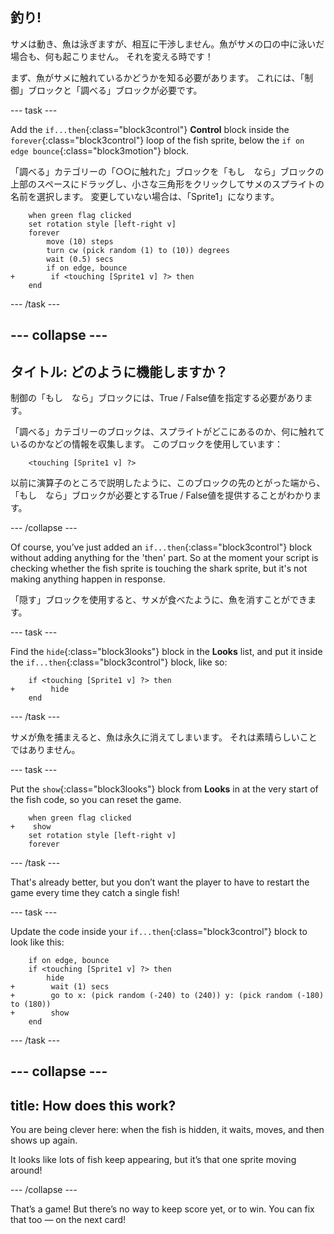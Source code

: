 ## 釣り!

サメは動き、魚は泳ぎますが、相互に干渉しません。魚がサメの口の中に泳いだ場合も、何も起こりません。 それを変える時です！

まず、魚がサメに触れているかどうかを知る必要があります。 これには、「制御」ブロックと「調べる」ブロックが必要です。

\--- task \---

Add the `if...then`{:class="block3control"} **Control** block inside the `forever`{:class="block3control"} loop of the fish sprite, below the `if on edge bounce`{:class="block3motion"} block.

「調べる」カテゴリーの「○○に触れた」ブロックを「もし　なら」ブロックの上部のスペースにドラッグし、小さな三角形をクリックしてサメのスプライトの名前を選択します。 変更していない場合は、「Sprite1」になります。

```blocks3
    when green flag clicked
    set rotation style [left-right v]
    forever 
        move (10) steps
        turn cw (pick random (1) to (10)) degrees
        wait (0.5) secs
        if on edge, bounce
+        if <touching [Sprite1 v] ?> then
    end
```

\--- /task \---

## \--- collapse \---

## タイトル: どのように機能しますか？

制御の「もし　なら」ブロックには、True / False値を指定する必要があります。

「調べる」カテゴリーのブロックは、スプライトがどこにあるのか、何に触れているのかなどの情報を収集します。 このブロックを使用しています：

```blocks3
    <touching [Sprite1 v] ?>
```

以前に演算子のところで説明したように、このブロックの先のとがった端から、「もし　なら」ブロックが必要とするTrue / False値を提供することがわかります。

\--- /collapse \---

Of course, you’ve just added an `if...then`{:class="block3control"} block without adding anything for the 'then' part. So at the moment your script is checking whether the fish sprite is touching the shark sprite, but it's not making anything happen in response.

「隠す」ブロックを使用すると、サメ​​が食べたように、魚を消すことができます。

\--- task \---

Find the `hide`{:class="block3looks"} block in the **Looks** list, and put it inside the `if...then`{:class="block3control"} block, like so:

```blocks3
    if <touching [Sprite1 v] ?> then
+        hide
    end
```

\--- /task \---

サメが魚を捕まえると、魚は永久に消えてしまいます。 それは素晴らしいことではありません。

\--- task \---

Put the `show`{:class="block3looks"} block from **Looks** in at the very start of the fish code, so you can reset the game.

```blocks3
    when green flag clicked
+    show
    set rotation style [left-right v]
    forever
```

\--- /task \---

That's already better, but you don’t want the player to have to restart the game every time they catch a single fish!

\--- task \---

Update the code inside your `if...then`{:class="block3control"} block to look like this:

```blocks3
    if on edge, bounce
    if <touching [Sprite1 v] ?> then
        hide
+        wait (1) secs
+        go to x: (pick random (-240) to (240)) y: (pick random (-180) to (180))
+        show
    end
```

\--- /task \---

## \--- collapse \---

## title: How does this work?

You are being clever here: when the fish is hidden, it waits, moves, and then shows up again.

It looks like lots of fish keep appearing, but it’s that one sprite moving around!

\--- /collapse \---

That’s a game! But there’s no way to keep score yet, or to win. You can fix that too — on the next card!